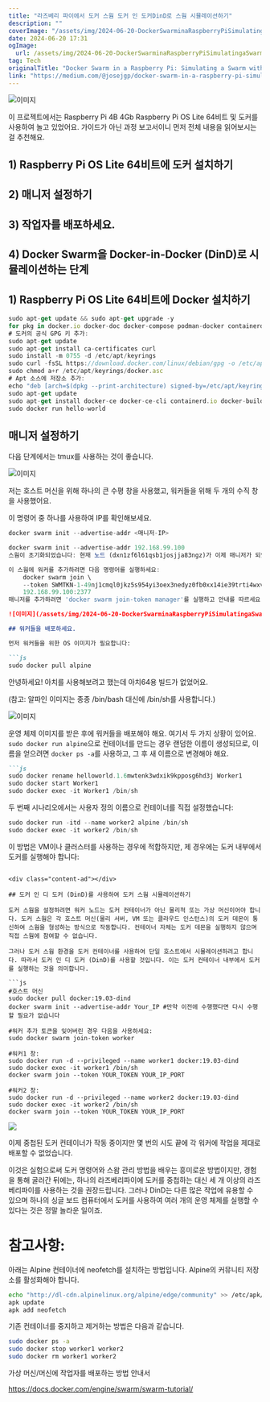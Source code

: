 ```yaml
---
title: "라즈베리 파이에서 도커 스웜 도커 인 도커DinD로 스웜 시뮬레이션하기"
description: ""
coverImage: "/assets/img/2024-06-20-DockerSwarminaRaspberryPiSimulatingaSwarmwithDocker-in-DockerDinD_0.png"
date: 2024-06-20 17:31
ogImage: 
  url: /assets/img/2024-06-20-DockerSwarminaRaspberryPiSimulatingaSwarmwithDocker-in-DockerDinD_0.png
tag: Tech
originalTitle: "Docker Swarm in a Raspberry Pi: Simulating a Swarm with Docker-in-Docker (DinD)"
link: "https://medium.com/@josejgp/docker-swarm-in-a-raspberry-pi-simulating-a-swarm-with-docker-in-docker-dind-04957770f8ca"
---
```



![이미지](/assets/img/2024-06-20-DockerSwarminaRaspberryPiSimulatingaSwarmwithDocker-in-DockerDinD_0.png)

이 프로젝트에서는 Raspberry Pi 4B 4Gb Raspberry Pi OS Lite 64비트 및 도커를 사용하여 놀고 있었어요. 가이드가 아닌 과정 보고서이니 먼저 전체 내용을 읽어보시는 걸 추천해요.

## 1) Raspberry Pi OS Lite 64비트에 도커 설치하기

## 2) 매니저 설정하기

<div class="content-ad"></div>

## 3) 작업자를 배포하세요.

## 4) Docker Swarm을 Docker-in-Docker (DinD)로 시뮬레이션하는 단계

## 1) Raspberry Pi OS Lite 64비트에 Docker 설치하기

```js
sudo apt-get update && sudo apt-get upgrade -y
for pkg in docker.io docker-doc docker-compose podman-docker containerd runc; do sudo apt-get remove $pkg; done
# 도커의 공식 GPG 키 추가:
sudo apt-get update
sudo apt-get install ca-certificates curl
sudo install -m 0755 -d /etc/apt/keyrings
sudo curl -fsSL https://download.docker.com/linux/debian/gpg -o /etc/apt/keyrings/docker.asc
sudo chmod a+r /etc/apt/keyrings/docker.asc
# Apt 소스에 저장소 추가:
echo "deb [arch=$(dpkg --print-architecture) signed-by=/etc/apt/keyrings/docker.asc] https://download.docker.com/linux/debian $(. /etc/os-release && echo "$VERSION_CODENAME") stable" | sudo tee /etc/apt/sources.list.d/docker.list > /dev/null
sudo apt-get update
sudo apt-get install docker-ce docker-ce-cli containerd.io docker-buildx-plugin docker-compose-plugin
sudo docker run hello-world
```

<div class="content-ad"></div>

## 매니저 설정하기

다음 단계에서는 tmux를 사용하는 것이 좋습니다.

![이미지](/assets/img/2024-06-20-DockerSwarminaRaspberryPiSimulatingaSwarmwithDocker-in-DockerDinD_1.png)

저는 호스트 머신을 위해 하나의 큰 수평 창을 사용했고, 워커들을 위해 두 개의 수직 창을 사용했어요.

<div class="content-ad"></div>

이 명령어 중 하나를 사용하여 IP를 확인해보세요.

```js
docker swarm init --advertise-addr <매니저-IP>
```

```js
docker swarm init --advertise-addr 192.168.99.100
스웜이 초기화되었습니다: 현재 노드 (dxn1zf6l61qsb1josjja83ngz)가 이제 매니저가 되었습니다.
```

```js
이 스웜에 워커를 추가하려면 다음 명령어를 실행하세요:
    docker swarm join \
    --token SWMTKN-1-49nj1cmql0jkz5s954yi3oex3nedyz0fb0xx14ie39trti4wxv-8vxv8rssmk743ojnwacrr2e7c \
    192.168.99.100:2377
매니저를 추가하려면 'docker swarm join-token manager'를 실행하고 안내를 따르세요.
```

<div class="content-ad"></div>

```markdown
![이미지](/assets/img/2024-06-20-DockerSwarminaRaspberryPiSimulatingaSwarmwithDocker-in-DockerDinD_2.png)

## 워커들을 배포하세요.

먼저 워커들을 위한 OS 이미지가 필요합니다:

```js
sudo docker pull alpine
```

<div class="content-ad"></div>

안녕하세요! 아치를 사용해보려고 했는데 아치64용 빌드가 없었어요.

(참고: 알파인 이미지는 종종 /bin/bash 대신에 /bin/sh를 사용합니다.)

![이미지](/assets/img/2024-06-20-DockerSwarminaRaspberryPiSimulatingaSwarmwithDocker-in-DockerDinD_3.png)

운영 체제 이미지를 받은 후에 워커들을 배포해야 해요. 여기서 두 가지 상황이 있어요. `sudo docker run alpine`으로 컨테이너를 만드는 경우 랜덤한 이름이 생성되므로, 이름을 얻으려면 `docker ps -a`를 사용하고, 그 후 새 이름으로 변경해야 해요.

<div class="content-ad"></div>

```markdown
```js
sudo docker rename helloworld.1.6mwtenk3wdxik9kpposg6hd3j Worker1
sudo docker start Worker1
sudo docker exec -it Worker1 /bin/sh
```

두 번째 시나리오에서는 사용자 정의 이름으로 컨테이너를 직접 설정했습니다:

```js
sudo docker run -itd --name worker2 alpine /bin/sh
sudo docker exec -it worker2 /bin/sh
```

이 방법은 VM이나 클러스터를 사용하는 경우에 적합하지만, 제 경우에는 도커 내부에서 도커를 실행해야 합니다:
```  

<div class="content-ad"></div>

## 도커 인 디 도커 (DinD)를 사용하여 도커 스웜 시뮬레이션하기

도커 스웜을 설정하려면 워커 노드는 도커 컨테이너가 아닌 물리적 또는 가상 머신이어야 합니다. 도커 스웜은 각 호스트 머신(물리 서버, VM 또는 클라우드 인스턴스)의 도커 데몬이 통신하여 스웜을 형성하는 방식으로 작동합니다. 컨테이너 자체는 도커 데몬을 실행하지 않으며 직접 스웜에 참여할 수 없습니다.

그러나 도커 스웜 환경을 도커 컨테이너를 사용하여 단일 호스트에서 시뮬레이션하려고 합니다. 따라서 도커 인 디 도커 (DinD)를 사용할 것입니다. 이는 도커 컨테이너 내부에서 도커를 실행하는 것을 의미합니다.

```js
#호스트 머신
sudo docker pull docker:19.03-dind
docker swarm init --advertise-addr Your_IP #만약 이전에 수행했다면 다시 수행할 필요가 없습니다

#워커 추가 토큰을 잊어버린 경우 다음을 사용하세요:
sudo docker swarm join-token worker

#워커1 창:
sudo docker run -d --privileged --name worker1 docker:19.03-dind
sudo docker exec -it worker1 /bin/sh
docker swarm join --token YOUR_TOKEN YOUR_IP_PORT

#워커2 창:
sudo docker run -d --privileged --name worker2 docker:19.03-dind
sudo docker exec -it worker2 /bin/sh
docker swarm join --token YOUR_TOKEN YOUR_IP_PORT
```

<div class="content-ad"></div>

<img src="/assets/img/2024-06-20-DockerSwarminaRaspberryPiSimulatingaSwarmwithDocker-in-DockerDinD_4.png" />

이제 중첩된 도커 컨테이너가 작동 중이지만 몇 번의 시도 끝에 각 워커에 작업을 제대로 배포할 수 없었습니다.

이것은 실험으로써 도커 명령어와 스왐 관리 방법을 배우는 흥미로운 방법이지만, 경험을 통해 굴러간 뒤에는, 하나의 라즈베리파이에 도커를 중첩하는 대신 세 개 이상의 라즈베리파이를 사용하는 것을 권장드립니다. 그러나 DinD는 다른 많은 작업에 유용할 수 있으며 하나의 싱글 보드 컴퓨터에서 도커를 사용하여 여러 개의 운영 체제를 실행할 수 있다는 것은 정말 놀라운 일이죠.

# 참고사항:

<div class="content-ad"></div>

아래는 Alpine 컨테이너에 neofetch를 설치하는 방법입니다. Alpine의 커뮤니티 저장소를 활성화해야 합니다.

```sh
echo "http://dl-cdn.alpinelinux.org/alpine/edge/community" >> /etc/apk/repositories
apk update
apk add neofetch
```

기존 컨테이너를 중지하고 제거하는 방법은 다음과 같습니다.

```sh
sudo docker ps -a
sudo docker stop worker1 worker2
sudo docker rm worker1 worker2
```

<div class="content-ad"></div>

가상 머신/머신에 작업자를 배포하는 방법 안내서

https://docs.docker.com/engine/swarm/swarm-tutorial/